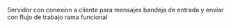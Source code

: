Servidor con conexion a cliente para mensajes bandeja de entrada y enviar con flujo de trabajo rama funcional

